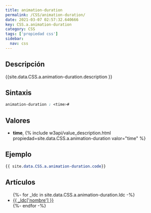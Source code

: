 ```yaml
---
title: animation-duration
permalink: /CSS/animation-duration/
date: 2021-03-07 02:57:32.640666
key: CSS.a.animation-duration
category: CSS
tags: ['propiedad css']
sidebar: 
  nav: css
---
```


## Descripción
{{site.data.CSS.a.animation-duration.description }}

## Sintaxis
~~~css
animation-duration : <time>#
~~~

## Valores
* **time**,  {% include w3api/value_description.html propiedad=site.data.CSS.a.animation-duration valor="time" %}

## Ejemplo
~~~css
{{ site.data.CSS.a.animation-duration.code}}
~~~

## Artículos
<ul>
{%- for _ldc in site.data.CSS.a.animation-duration.ldc -%}
   <li>
       <a href="{{_ldc['url'] }}">{{ _ldc['nombre'] }}</a>
   </li>
{%- endfor -%}
</ul>
